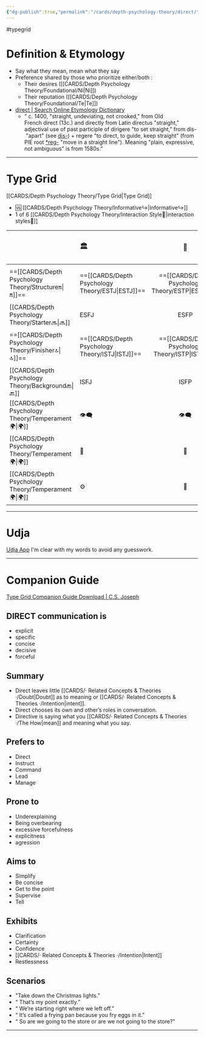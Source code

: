 ```yaml
---
{"dg-publish":true,"permalink":"/cards/depth-psychology-theory/direct/","created":"2023-01-01T13:12:17.828+01:00","updated":"2023-04-27T17:29:19.252+02:00"}
---
```


#typegrid 
# Definition & Etymology 
- Say what they mean, mean what they say 
- Preference shared by those who prioritize either/both : 
	- Their desires ([[CARDS/Depth Psychology Theory/Foundational/Ni\|Ni]])
	- Their reputation ([[CARDS/Depth Psychology Theory/Foundational/Te\|Te]])
- [direct | Search Online Etymology Dictionary](https://www.etymonline.com/search?q=direct)
	- ” c. 1400, "straight, undeviating, not crooked," from Old French direct (13c.) and directly from Latin directus "straight," adjectival use of past participle of dirigere "to set straight," from dis- "apart" (see [dis-](https://www.etymonline.com/word/dis-?ref=etymonline_crossreference "Etymology, meaning and definition of dis- ")) + regere "to direct, to guide, keep straight" (from PIE root [*reg-](https://www.etymonline.com/word/*reg-?ref=etymonline_crossreference "Etymology, meaning and definition of *reg- ") "move in a straight line"). Meaning "plain, expressive, not ambiguous" is from 1580s.”
---
# Type Grid 
[[CARDS/Depth Psychology Theory/Type Grid\|Type Grid]]
- 🆚 [[CARDS/Depth Psychology Theory/Informative↪️\|Informative↪️]] 
- 1 of 6 [[CARDS/Depth Psychology Theory/Interaction Style💬\|interaction styles💬]] 

|                      | <font size="4"> 🏛️</font>   |  <font size="4"> 🧰</font>   | <font size="4"> 🔮</font> | <font size="4"> 🦄</font>    | [[CARDS/Depth Psychology Theory/Interaction Style💬\|💬]]                      |   [[CARDS/Depth Psychology Theory/Interaction Style💬\|💬]]                           |   [[CARDS/Depth Psychology Theory/Interaction Style💬\|💬]]                    |
|:-------------------- |:--------------------- |:---------------------:|:------------------------- |:--------------------- |:--------------------- |:-------------------------- |:--------------------- |
| ==[[CARDS/Depth Psychology Theory/Structure🔛\|🔛]]==  | ==[[CARDS/Depth Psychology Theory/ESTJ\|ESTJ]]==              |       ==[[CARDS/Depth Psychology Theory/ESTP\|ESTP]]==        | ==[[CARDS/Depth Psychology Theory/ENTJ\|ENTJ]]==                  | ==[[CARDS/Depth Psychology Theory/ENFJ\|ENFJ]]==              |==[[CARDS/Depth Psychology Theory/Direct➡️\|➡️]]==         | 👋     | 🏆   |
|  [[CARDS/Depth Psychology Theory/Starter🔜\|🔜]]     |  ESFJ           |      ESFP    |  ENTP           | ENFP|↪️|👋        | 🏃|
| ==[[CARDS/Depth Psychology Theory/Finisher🔝\|🔝]]==   | ==[[CARDS/Depth Psychology Theory/ISTJ\|ISTJ]]==              |       ==[[CARDS/Depth Psychology Theory/ISTP\|ISTP]]==        | ==[[CARDS/Depth Psychology Theory/INTJ\|INTJ]]==                  | ==[[CARDS/Depth Psychology Theory/INFJ\|INFJ]]==              | ==[[CARDS/Depth Psychology Theory/Direct➡️\|➡️]]==      | 🧘‍♂️ | 🏃 |
| [[CARDS/Depth Psychology Theory/Background🔙\|🔙]] | ISFJ           |      ISFP       | INTP                | INFP         | ↪️ |🧘‍♂️| 🏆  |
|  [[CARDS/Depth Psychology Theory/Temperament🌍\|🌍]]                     | 👁️‍🗨️ | 👁️‍🗨️ | 🧲        | 🧲    |                       |                            |                       |
|  [[CARDS/Depth Psychology Theory/Temperament🌍\|🌍]]                     | 🐜 |  🦊  | 🦊     | 🐜                       |                            |                       |
|  [[CARDS/Depth Psychology Theory/Temperament🌍\|🌍]]                     | ⚙️  |  👀   |⚙️      |👀  |                       |                            |                           |

---
# Udja
[Udja App](https://www.udja.app/#/)
I'm clear with my words to avoid any guesswork.

---
# Companion Guide 
[Type Grid Companion Guide Download | C.S. Joseph](https://csjoseph.life/type-grid-companion-guide-download/)
## **DIRECT communication is** 
-   explicit
-   specific
-   concise
-   decisive
-   forceful  
## **Summary**
  - Direct leaves little [[CARDS/· Related Concepts & Theories ·/Doubt\|Doubt]] as to meaning or [[CARDS/· Related Concepts & Theories ·/Intention\|intent]].
  - Direct chooses its own and other’s roles in conversation.
  - Directive is saying what you [[CARDS/· Related Concepts & Theories ·/The How\|mean]] and meaning what you say.
## **Prefers to** 
-   Direct
-   Instruct
-   Command
-   Lead
-   Manage

## **Prone to** 
-   Underexplaining
-   Being overbearing
-   excessive forcefulness
-   explicitness
-   agression

## **Aims to**
-   Simplify
-   Be concise
-   Get to the point
-   Supervise
-   Tell

## **Exhibits**
-   Clarification
-   Certainty
-   Confidence
-   [[CARDS/· Related Concepts & Theories ·/Intention\|Intent]]
-   Restlessness 

## **Scenarios**
-   "Take down the Christmas lights.”
- “ That’s my point exactly.”
-   “ We’re starting right where we left off.”
-   “ It’s called a frying pan because you fry eggs in it.”
-   “ So are we going to the store or are we not going to the store?”

---



